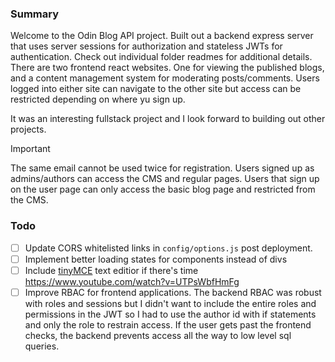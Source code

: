 ### Summary
Welcome to the Odin Blog API project. Built out a backend express server that uses server sessions for authorization and 
stateless JWTs for authentication. Check out individual folder readmes for additional details. There are two frontend 
react websites. One for viewing the published blogs, and a content management system for moderating posts/comments. Users 
logged into either site can navigate to the other site but access can be restricted depending on where yu sign up. <br>

It was an interesting fullstack project and I look forward to building out other projects.

> [!Important]
> The same email cannot be used twice for registration. Users signed up as admins/authors can access the CMS and regular pages.
    Users that sign up on the user page can only access the basic blog page and restricted from the CMS.

### Todo
- [ ] Update CORS whitelisted links in `config/options.js` post deployment.
- [ ] Implement better loading states for components instead of divs
- [ ] Include [tinyMCE](https://www.tiny.cloud/docs/tinymce/6/cloud-quick-start/) text editior if there's time
https://www.youtube.com/watch?v=UTPsWbfHmFg
- [ ] Improve RBAC for frontend applications. The backend RBAC was robust with roles and sessions but I didn't want to include 
    the entire roles and permissions in the JWT so I had to use the author id with if statements and only the role to restrain 
    access. If the user gets past the frontend checks, the backend prevents access all the way to low level sql queries.